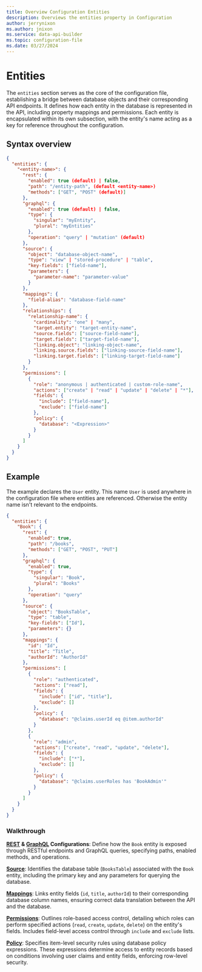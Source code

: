 ```yaml
---
title: Overview Configuration Entities
description: Overviews the entities property in Configuration
author: jerrynixon
ms.author: jnixon
ms.service: data-api-builder
ms.topic: configuration-file
ms.date: 03/27/2024
---
```


# Entities

The `entities` section serves as the core of the configuration file, establishing a bridge between database objects and their corresponding API endpoints. It defines how each entity in the database is represented in the API, including property mappings and permissions. Each entity is encapsulated within its own subsection, with the entity's name acting as a key for reference throughout the configuration.

## Syntax overview

```json
{
  "entities": {
    "<entity-name>": {
      "rest": {
        "enabled": true (default) | false,
        "path": "/entity-path", (default <entity-name>)
        "methods": ["GET", "POST" (default)]
      },
      "graphql": {
        "enabled": true (default) | false,
        "type": {
          "singular": "myEntity",
          "plural": "myEntities"
        },
        "operation": "query" | "mutation" (default)
      },
      "source": {
        "object": "database-object-name",
        "type": "view" | "stored-procedure" | "table",
        "key-fields": ["field-name"],
        "parameters": {
          "parameter-name": "parameter-value"
        }
      },
      "mappings": {
        "field-alias": "database-field-name"
      },
      "relationships": {
        "relationship-name": {
          "cardinality": "one" | "many",
          "target.entity": "target-entity-name",
          "source.fields": ["source-field-name"],
          "target.fields": ["target-field-name"],
          "linking.object": "linking-object-name",
          "linking.source.fields": ["linking-source-field-name"],
          "linking.target.fields": ["linking-target-field-name"]
        }
      },
      "permissions": [
        {
          "role": "anonymous | authenticated | custom-role-name",
          "actions": ["create" | "read" | "update" | "delete" | "*"],
          "fields": {
            "include": ["field-name"],
            "exclude": ["field-name"]
          },
          "policy": {
            "database": "<Expression>"
          }
        }
      ]
    }
  }
}
```

## Example

The example declares the `User` entity. This name `User` is used anywhere in the configuration file where entities are referenced. Otherwise the entity name isn't relevant to the endpoints.

```json
{
  "entities": {
    "Book": {
      "rest": {
        "enabled": true,
        "path": "/books",
        "methods": ["GET", "POST", "PUT"]
      },
      "graphql": {
        "enabled": true,
        "type": {
          "singular": "Book",
          "plural": "Books"
        },
        "operation": "query"
      },
      "source": {
        "object": "BooksTable",
        "type": "table",
        "key-fields": ["Id"],
        "parameters": {}
      },
      "mappings": {
        "id": "Id",
        "title": "Title",
        "authorId": "AuthorId"
      },
      "permissions": [
        {
          "role": "authenticated",
          "actions": ["read"],
          "fields": {
            "include": ["id", "title"],
            "exclude": []
          },
          "policy": {
            "database": "@claims.userId eq @item.authorId"
          }
        },
        {
          "role": "admin",
          "actions": ["create", "read", "update", "delete"],
          "fields": {
            "include": ["*"],
            "exclude": []
          },
          "policy": {
            "database": "@claims.userRoles has 'BookAdmin'"
          }
        }
      ]
    }
  }
}
```

### Walkthrough

**[REST](entity-rest.md) & [GraphQL](entity-graphql.md) Configurations**: Define how the `Book` entity is exposed through RESTful endpoints and GraphQL queries, specifying paths, enabled methods, and operations.

**[Source](entity-source.md)**: Identifies the database table (`BooksTable`) associated with the `Book` entity, including the primary key and any parameters for querying the database.

**[Mappings](entity-mappings.md)**: Links entity fields (`id`, `title`, `authorId`) to their corresponding database column names, ensuring correct data translation between the API and the database.

**[Permissions](entity-permissions.md)**: Outlines role-based access control, detailing which roles can perform specified actions (`read`, `create`, `update`, `delete`) on the entity's fields. Includes field-level access control through `include` and `exclude` lists.

**[Policy](entity-policy.md)**: Specifies item-level security rules using database policy expressions. These expressions determine access to entity records based on conditions involving user claims and entity fields, enforcing row-level security.